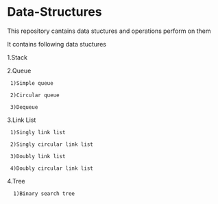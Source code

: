 # Data-Structures
This repository cantains data stuctures and operations perform on them

It contains following data stuctures

1.Stack

2.Queue
  
     1)Simple queue
        
     2)Circular queue  
        
     3)Dequeue 
 
3.Link List

     1)Singly link list  
        
     2)Singly circular link list 
       
     3)Doubly link list  
        
     4)Doubly circular link list 
        
4.Tree

      1)Binary search tree  
  
